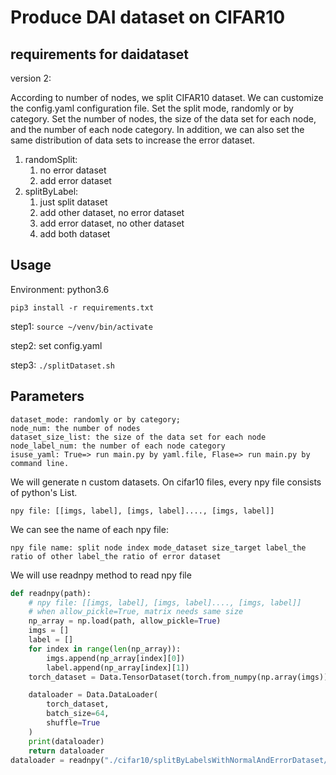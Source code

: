 # Produce DAI dataset on CIFAR10
## requirements for daidataset

version 2: 

According to number of nodes, we split CIFAR10 dataset. We can customize the config.yaml configuration file. Set the split mode, randomly or by category. Set the number of nodes, the size of the data set for each node, and the number of each node category. 
In addition, we can also set the same distribution of data sets to increase the error dataset.

1. randomSplit: 
    1) no error dataset 
    2) add error dataset
2. splitByLabel: 
    1. just split dataset
    2. add other dataset, no error dataset
    3. add error dataset, no other dataset 
    4. add both dataset

## Usage
Environment: python3.6
```
pip3 install -r requirements.txt
```
step1:  `source ~/venv/bin/activate`

step2: set config.yaml

step3: `./splitDataset.sh`

## Parameters

```
dataset_mode: randomly or by category;
node_num: the number of nodes
dataset_size_list: the size of the data set for each node
node_label_num: the number of each node category
isuse_yaml: True=> run main.py by yaml.file, Flase=> run main.py by command line.
```
We will generate n custom datasets.
On cifar10 files, every npy file consists of python's List.

```
npy file: [[imgs, label], [imgs, label]...., [imgs, label]]
```
We can see the name of each npy file:
```
npy file name: split node index mode_dataset size_target label_the ratio of other label_the ratio of error dataset
```
We will use readnpy method to read npy file

```python
def readnpy(path):
    # npy file: [[imgs, label], [imgs, label]...., [imgs, label]]
    # when allow_pickle=True, matrix needs same size
    np_array = np.load(path, allow_pickle=True)
    imgs = []
    label = []
    for index in range(len(np_array)):
        imgs.append(np_array[index][0])
        label.append(np_array[index][1])
    torch_dataset = Data.TensorDataset(torch.from_numpy(np.array(imgs)), torch.from_numpy(np.array(label)))

    dataloader = Data.DataLoader(
        torch_dataset,
        batch_size=64,
        shuffle=True
    )
    print(dataloader)
    return dataloader
dataloader = readnpy("./cifar10/splitByLabelsWithNormalAndErrorDataset/SplitByLabels_2222_horseandMore_0.1_0.01.npy")
```